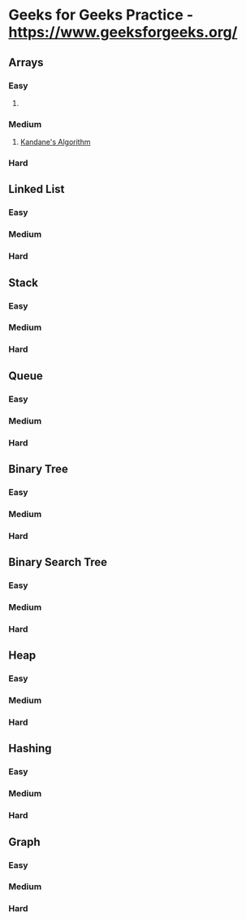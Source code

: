# Geeks for Geeks Practice - https://www.geeksforgeeks.org/


## Arrays
### Easy
1. 

### Medium
1. [Kandane's Algorithm](./Arrays/Kandane's_Algorithm.cpp)


### Hard

## Linked List
### Easy

### Medium

### Hard

## Stack
### Easy

### Medium

### Hard

## Queue
### Easy

### Medium

### Hard

## Binary Tree
### Easy

### Medium

### Hard

## Binary Search Tree
### Easy

### Medium

### Hard

## Heap
### Easy

### Medium

### Hard

## Hashing
### Easy

### Medium

### Hard

## Graph
### Easy

### Medium

### Hard



